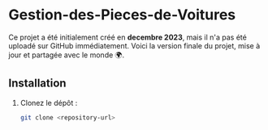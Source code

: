 ﻿# Gestion-des-Pieces-de-Voitures

 Ce projet a été initialement créé en **decembre 2023**, mais il n'a pas été uploadé sur GitHub immédiatement. Voici la version finale du projet, mise à jour et partagée avec le monde 🌍.

## Installation

1. Clonez le dépôt :
   ```bash
   git clone <repository-url>
